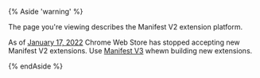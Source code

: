 {% Aside 'warning' %}

The page you're viewing describes the Manifest V2 extension platform.

As of [January 17, 2022](/docs/extensions/mv3/mv2-sunset/) Chrome Web Store has stopped accepting
new Manifest V2 extensions. Use [Manifest
V3](/docs/extensions/mv3/intro) whewn building new extensions.

{% endAside %}

